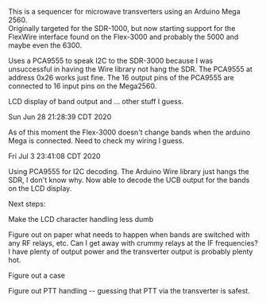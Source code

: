 This is a sequencer for microwave transverters using an Arduino Mega 2560.  
Originally targeted for the SDR-1000, but now starting support for the 
FlexWire interface found on the Flex-3000 and probably the 5000 and maybe
even the 6300.

Uses a PCA9555 to speak I2C to the SDR-3000 because I was unsuccessful
in having the Wire library not hang the SDR.  The PCA9555 at address
0x26 works just fine.  The 16 output pins of the PCA9555 are connected to
16 input pins on the Mega2560.

LCD display of band output and ... other stuff I guess.

Sun Jun 28 21:28:39 CDT 2020

As of this moment the Flex-3000 doesn't change bands when the arduino
Mega is connected.  Need to check my wiring I guess.

Fri Jul  3 23:41:08 CDT 2020

Using PCA9555 for I2C decoding.  The Arduino Wire library just hangs the
SDR, I don't know why.  Now able to decode the UCB output for the bands
on the LCD display.

Next steps:

Make the LCD character handling less dumb

Figure out on paper what needs to happen when bands are switched with any
RF relays, etc.  Can I get away with crummy relays at the IF frequencies?
I have plenty of output power and the transverter output is probably 
plenty hot.

Figure out a case

Figure out PTT handling -- guessing that PTT via the transverter is safest.


